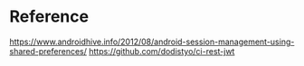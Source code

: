 
# Reference
https://www.androidhive.info/2012/08/android-session-management-using-shared-preferences/
https://github.com/dodistyo/ci-rest-jwt

